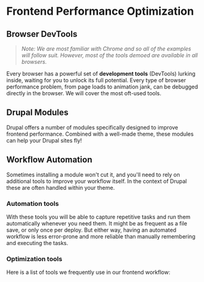 ---
---

# Frontend Performance Optimization

## Browser DevTools

> _Note: We are most familiar with Chrome and so all of the examples will follow suit. However, most of the tools demoed are available in all browsers._

Every browser has a powerful set of **development tools** (DevTools) lurking inside, waiting for you to unlock its full potential. Every type of browser performance problem, from page loads to animation jank, can be debugged directly in the browser. We will cover the most oft-used tools.

<!-- Output Jekyll list of browser tools -->

## Drupal Modules

Drupal offers a number of modules specifically designed to improve frontend performance. Combined with a well-made theme, these modules can help your Drupal sites fly!

<!-- Output Jekyll list of Drupal tools -->

## Workflow Automation

Sometimes installing a module won't cut it, and you'll need to rely on additional tools to improve your workflow itself. In the context of Drupal these are often handled within your theme.

### Automation tools

With these tools you will be able to capture repetitive tasks and run them automatically whenever you need them. It might be as frequent as a file save, or only once per deploy. But either way, having an automated workflow is less error-prone and more reliable than manually remembering and executing the tasks.

<!-- Output Jekyll list of automation tools -->

### Optimization tools

Here is a list of tools we frequently use in our frontend workflow:

<!-- Output Jekyll list of workflow tools -->
